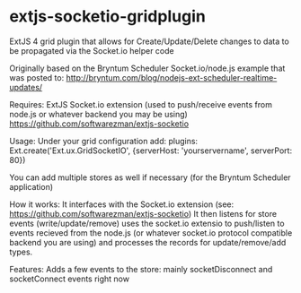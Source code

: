 extjs-socketio-gridplugin
=========================

ExtJS 4 grid plugin that allows for Create/Update/Delete changes to data to be propagated via the Socket.io helper code

Originally based on the Bryntum Scheduler Socket.io/node.js example that was posted to:
http://bryntum.com/blog/nodejs-ext-scheduler-realtime-updates/

Requires:
ExtJS Socket.io extension (used to push/receive events from node.js or whatever backend you may be using)
https://github.com/softwarezman/extjs-socketio

Usage:
Under your grid configuration add:
plugins: Ext.create('Ext.ux.GridSocketIO', {serverHost: 'yourservername', serverPort: 80})

You can add multiple stores as well if necessary (for the Bryntum Scheduler application)

How it works: It interfaces with the Socket.io extension (see: https://github.com/softwarezman/extjs-socketio)
It then listens for store events (write/update/remove) uses the socket.io extensio to push/listen to events recieved from 
the node.js (or whatever socket.io protocol compatible backend you are using) and processes the records for update/remove/add types.

Features:
Adds a few events to the store: mainly socketDisconnect and socketConnect events right now